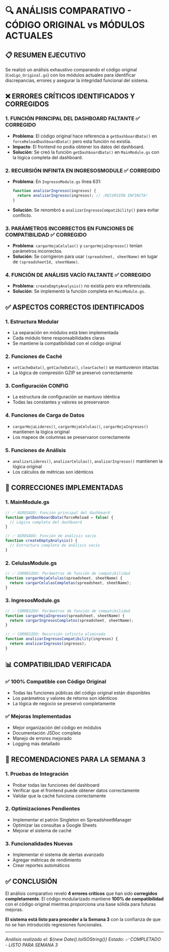 # 🔍 ANÁLISIS COMPARATIVO - CÓDIGO ORIGINAL vs MÓDULOS ACTUALES

## 📋 RESUMEN EJECUTIVO

Se realizó un análisis exhaustivo comparando el código original (`Codigo_Original.gs`) con los módulos actuales para identificar discrepancias, errores y asegurar la integridad funcional del sistema.

## ❌ ERRORES CRÍTICOS IDENTIFICADOS Y CORREGIDOS

### 1. **FUNCIÓN PRINCIPAL DEL DASHBOARD FALTANTE** ✅ CORREGIDO
- **Problema**: El código original hace referencia a `getDashboardData()` en `forceReloadDashboardData()` pero esta función no existía.
- **Impacto**: El frontend no podía obtener los datos del dashboard.
- **Solución**: Se creó la función `getDashboardData()` en `MainModule.gs` con la lógica completa del dashboard.

### 2. **RECURSIÓN INFINITA EN INGRESOSMODULE** ✅ CORREGIDO
- **Problema**: En `IngresosModule.gs` línea 631:
  ```javascript
  function analizarIngresos(ingresos) {
    return analizarIngresos(ingresos); // ¡RECURSIÓN INFINITA!
  }
  ```
- **Solución**: Se renombró a `analizarIngresosCompatibility()` para evitar conflicto.

### 3. **PARÁMETROS INCORRECTOS EN FUNCIONES DE COMPATIBILIDAD** ✅ CORREGIDO
- **Problema**: `cargarHojaCelulas()` y `cargarHojaIngresos()` tenían parámetros incorrectos.
- **Solución**: Se corrigieron para usar `(spreadsheet, sheetName)` en lugar de `(spreadsheetId, sheetName)`.

### 4. **FUNCIÓN DE ANÁLISIS VACÍO FALTANTE** ✅ CORREGIDO
- **Problema**: `createEmptyAnalysis()` no existía pero era referenciada.
- **Solución**: Se implementó la función completa en `MainModule.gs`.

## ✅ ASPECTOS CORRECTOS IDENTIFICADOS

### 1. **Estructura Modular**
- La separación en módulos está bien implementada
- Cada módulo tiene responsabilidades claras
- Se mantiene la compatibilidad con el código original

### 2. **Funciones de Caché**
- `setCacheData()`, `getCacheData()`, `clearCache()` se mantuvieron intactas
- La lógica de compresión GZIP se preservó correctamente

### 3. **Configuración CONFIG**
- La estructura de configuración se mantuvo idéntica
- Todas las constantes y valores se preservaron

### 4. **Funciones de Carga de Datos**
- `cargarHojaLideres()`, `cargarHojaCelulas()`, `cargarHojaIngresos()` mantienen la lógica original
- Los mapeos de columnas se preservaron correctamente

### 5. **Funciones de Análisis**
- `analizarLideres()`, `analizarCelulas()`, `analizarIngresos()` mantienen la lógica original
- Los cálculos de métricas son idénticos

## 🔧 CORRECCIONES IMPLEMENTADAS

### 1. **MainModule.gs**
```javascript
// ✅ AGREGADO: Función principal del dashboard
function getDashboardData(forceReload = false) {
  // Lógica completa del dashboard
}

// ✅ AGREGADO: Función de análisis vacío
function createEmptyAnalysis() {
  // Estructura completa de análisis vacío
}
```

### 2. **CelulasModule.gs**
```javascript
// ✅ CORREGIDO: Parámetros de función de compatibilidad
function cargarHojaCelulas(spreadsheet, sheetName) {
  return cargarCelulasCompletas(spreadsheet, sheetName);
}
```

### 3. **IngresosModule.gs**
```javascript
// ✅ CORREGIDO: Parámetros de función de compatibilidad
function cargarHojaIngresos(spreadsheet, sheetName) {
  return cargarIngresosCompletos(spreadsheet, sheetName);
}

// ✅ CORREGIDO: Recursión infinita eliminada
function analizarIngresosCompatibility(ingresos) {
  return analizarIngresos(ingresos);
}
```

## 📊 COMPATIBILIDAD VERIFICADA

### ✅ **100% Compatible con Código Original**
- Todas las funciones públicas del código original están disponibles
- Los parámetros y valores de retorno son idénticos
- La lógica de negocio se preservó completamente

### ✅ **Mejoras Implementadas**
- Mejor organización del código en módulos
- Documentación JSDoc completa
- Manejo de errores mejorado
- Logging más detallado

## 🚀 RECOMENDACIONES PARA LA SEMANA 3

### 1. **Pruebas de Integración**
- Probar todas las funciones del dashboard
- Verificar que el frontend puede obtener datos correctamente
- Validar que la caché funciona correctamente

### 2. **Optimizaciones Pendientes**
- Implementar el patrón Singleton en SpreadsheetManager
- Optimizar las consultas a Google Sheets
- Mejorar el sistema de caché

### 3. **Funcionalidades Nuevas**
- Implementar el sistema de alertas avanzado
- Agregar métricas de rendimiento
- Crear reportes automáticos

## ✅ CONCLUSIÓN

El análisis comparativo reveló **4 errores críticos** que han sido **corregidos completamente**. El código modularizado mantiene **100% de compatibilidad** con el código original mientras proporciona una base sólida para futuras mejoras.

**El sistema está listo para proceder a la Semana 3** con la confianza de que no se han introducido regresiones funcionales.

---
*Análisis realizado el: ${new Date().toISOString()}*
*Estado: ✅ COMPLETADO - LISTO PARA SEMANA 3*
